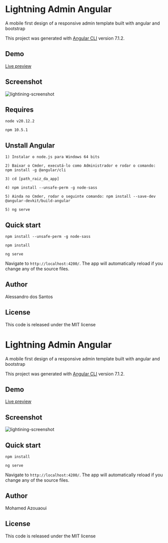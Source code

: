 # Lightning Admin Angular

A mobile first design of a responsive admin template built with angular and bootstrap 

This project was generated with [Angular CLI](https://github.com/angular/angular-cli) version 7.1.2.

## Demo
[Live preview](https://azouaoui-med.github.io/lightning-admin-angular/demo/)

## Screenshot

![lightining-screenshot](https://user-images.githubusercontent.com/25878302/58369258-33f20900-7ef8-11e9-8ff3-b277cb7ed7b4.PNG)

## Requires

```
node v20.12.2

npm 10.5.1
```

## Unstall Angular

```
1) Instalar o node.js para Windows 64 bits

2) Baixar o Cmder, executá-lo como Administrador e rodar o comando: 
npm install -g @angular/cli

3) cd [path_raiz_da_app]

4) npm install --unsafe-perm -g node-sass

5) Ainda no Cmder, rodar o seguinte comando: npm install --save-dev 
@angular-devkit/build-angular

5) ng serve
```

## Quick start

```
npm install --unsafe-perm -g node-sass

npm install

ng serve
```

Navigate to `http://localhost:4200/`. The app will automatically reload if you change any of the source files.

## Author
Alessandro dos Santos

## License
This code is released under the MIT license
# Lightning Admin Angular

A mobile first design of a responsive admin template built with angular and bootstrap 

This project was generated with [Angular CLI](https://github.com/angular/angular-cli) version 7.1.2.

## Demo
[Live preview](https://azouaoui-med.github.io/lightning-admin-angular/demo/)

## Screenshot

![lightining-screenshot](https://user-images.githubusercontent.com/25878302/58369258-33f20900-7ef8-11e9-8ff3-b277cb7ed7b4.PNG)

## Quick start

```
npm install 

ng serve
```

Navigate to `http://localhost:4200/`. The app will automatically reload if you change any of the source files.

## Author
Mohamed Azouaoui

## License
This code is released under the MIT license
